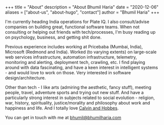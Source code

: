 +++
title = "About"
description = "About Bhumil Haria"
date = "2020-12-06"
aliases = ["about-us", "about-hugo", "contact"]
author = "Bhumil Haria"
+++


I'm currently heading India operations for Plate IQ. I also consult/advise companies on building great, functional software teams. When not consulting or helping out friends with tech/processes, I'm busy reading up on psychology, business, and getting shit done.

Previous experience includes working at Pricebaba (Mumbai, India), Microsoft (Redmond and India). Worked (to varying extents) on large-scale web services infrastructure, automation infrastructure, telemetry, monitoring and alerting, deployment tech, crawling, etc. I find playing around with data fascinating, and have a keen interest in intelligent systems - and would love to work on those. Very interested in software design/architecture.

Other than tech - I like arts (admiring the aesthetic, fancy stuff), meeting people, travel, adventure sports and trying out new stuff. And have a particularly strong interest in subjects related to social evolution - religion, war, history, spirituality, justice/morality and philosophy about work and happiness and life. And I totally love [Calvin and Hobbes](https://en.wikipedia.org/wiki/Calvin_and_Hobbes).

You can get in touch with me at bhumil@bhumilharia.com
